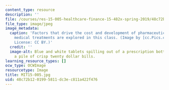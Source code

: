 ```yaml
---
content_type: resource
description: ''
file: /courses/res-15-005-healthcare-finance-15-482x-spring-2019/48c72b1201995811dc3ec811a422f476_MIT15-005.jpg
file_type: image/jpeg
image_metadata:
  caption: 'Factors that drive the cost and development of pharmaceutical drugs and
    medical treatments are explored in this class. (Image by [cc.Pics.com](http://www.ccpixs.com/).
    License: CC BY.)'
  credit: ''
  image-alt: Blue and white tablets spilling out of a prescription bottle on top of
    a pile of crisp twenty dollar bills.
learning_resource_types: []
ocw_type: OCWImage
resourcetype: Image
title: MIT15-005.jpg
uid: 48c72b12-0199-5811-dc3e-c811a422f476
---
```

